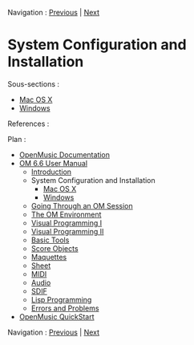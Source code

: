 
Navigation : [Previous](03-FAQ "page précédente\(Elementary
F.A.Q.\)") | [Next](InstallationMac "Next\(Mac OS X\)")

# System Configuration and Installation


Sous-sections :

  * [Mac OS X](InstallationMac)
  * [Windows](InstallationWindows)

References :

Plan :

  * [OpenMusic Documentation](OM-Documentation)
  * [OM 6.6 User Manual](OM-User-Manual)
    * [Introduction](00-Sommaire)
    * System Configuration and Installation
      * [Mac OS X](InstallationMac)
      * [Windows](InstallationWindows)
    * [Going Through an OM Session](Goingthrough)
    * [The OM Environment](Environment)
    * [Visual Programming I](BasicVisualProgramming)
    * [Visual Programming II](AdvancedVisualProgramming)
    * [Basic Tools](BasicObjects)
    * [Score Objects](ScoreObjects)
    * [Maquettes](Maquettes)
    * [Sheet](Sheet)
    * [MIDI](MIDI)
    * [Audio](Audio)
    * [SDIF](SDIF)
    * [Lisp Programming](Lisp)
    * [Errors and Problems](errors)
  * [OpenMusic QuickStart](QuickStart-Chapters)

Navigation : [Previous](03-FAQ "page précédente\(Elementary
F.A.Q.\)") | [Next](InstallationMac "Next\(Mac OS X\)")

